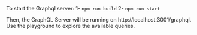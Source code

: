 To start the Graphql server:
1- `npm run build`
2- `npm run start`

Then, the GraphQL Server will be running on http://localhost:3001/graphql. Use the playground to explore the available queries.